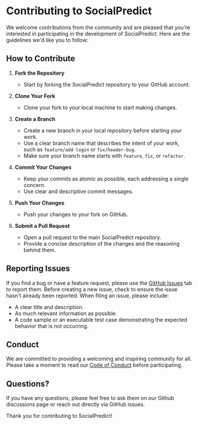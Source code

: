 # Contributing to SocialPredict

We welcome contributions from the community and are pleased that you're interested in participating in the development of SocialPredict. Here are the guidelines we'd like you to follow:

## How to Contribute

1. **Fork the Repository**
   - Start by forking the SocialPredict repository to your GitHub account.

2. **Clone Your Fork**
   - Clone your fork to your local machine to start making changes.

3. **Create a Branch**
   - Create a new branch in your local repository before starting your work.
   - Use a clear branch name that describes the intent of your work, such as `feature/add-login` or `fix/header-bug`.
   - Make sure your branch name starts with `feature`, `fix`, or `refactor`.

4. **Commit Your Changes**
   - Keep your commits as atomic as possible, each addressing a single concern.
   - Use clear and descriptive commit messages.

5. **Push Your Changes**
   - Push your changes to your fork on GitHub.

6. **Submit a Pull Request**
   - Open a pull request to the main SocialPredict repository.
   - Provide a concise description of the changes and the reasoning behind them.

## Reporting Issues

If you find a bug or have a feature request, please use the [GitHub Issues](https://github.com/openpredictionmarkets/socialpredict/issues) tab to report them. Before creating a new issue, check to ensure the issue hasn't already been reported. When filing an issue, please include:

- A clear title and description.
- As much relevant information as possible.
- A code sample or an executable test case demonstrating the expected behavior that is not occurring.

## Conduct

We are committed to providing a welcoming and inspiring community for all. Please take a moment to read our [Code of Conduct](https://github.com/openpredictionmarkets/socialpredict/blob/main/CODE_OF_CONDUCT.md) before participating.

## Questions?

If you have any questions, please feel free to ask them on our Github discussions page or reach out directly via GitHub issues.

Thank you for contributing to SocialPredict!

